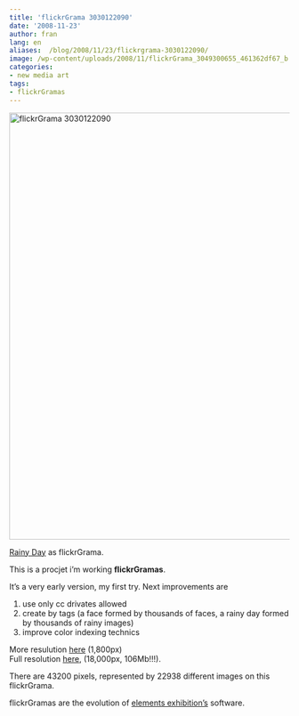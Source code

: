 ```yaml
---
title: 'flickrGrama 3030122090'
date: '2008-11-23'
author: fran
lang: en
aliases:  /blog/2008/11/23/flickrgrama-3030122090/
image: /wp-content/uploads/2008/11/flickrGrama_3049300655_461362df67_b.jpg
categories:
- new media art
tags:
- flickrGramas
---
```


<img src="/uploads/2008/11/3049300655_461362df67_b.jpg" width="1024" height="768" alt="flickrGrama 3030122090"></a>

[Rainy Day](http://www.flickr.com/photos/summerfeelings/3030122090/) as flickrGrama.

This is a procjet i’m working **flickrGramas**.

It’s a very early version, my first try. Next improvements are  
1) use only cc drivates allowed  
2) create by tags (a face formed by thousands of faces, a rainy day formed by thousands of rainy images)  
3) improve color indexing technics

More resulution [here](http://fransimo.info/wp-content/uploads/2008/11/3049300655_8ca88c85b5_o.jpg) (1,800px)  
Full resolution [here](http://entregas.fransimo.info/flickrGramas/3030122090/fG_3030122090_ps.jpg), (18,000px, 106Mb!!!).

There are 43200 pixels, represented by 22938 different images on this flickrGrama.

flickrGramas are the evolution of [elements exhibition’s](http://elements-barcelona.com/) software.
